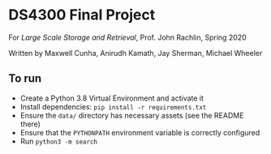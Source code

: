 # DS4300 Final Project
For *Large Scale Storage and Retrieval*, Prof. John Rachlin, Spring 2020

Written by Maxwell Cunha, Anirudh Kamath, Jay Sherman, Michael Wheeler

## To run
  - Create a Python 3.8 Virtual Environment and activate it
  - Install dependencies: `pip install -r requirements.txt`
  - Ensure the `data/` directory has necessary assets (see the README there)
  - Ensure that the `PYTHONPATH` environment variable is correctly configured
  - Run `python3 -m search`
  

